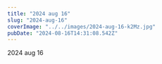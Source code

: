 ```yaml
---
title: "2024 aug 16"
slug: "2024-aug-16"
coverImage: "../../images/2024-aug-16-k2Mz.jpg"
pubDate: "2024-08-16T14:31:08.542Z"
---
```


2024 aug 16
